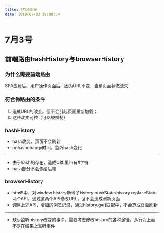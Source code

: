 ```yaml
---
title: 7月流水账
date: 2018-07-03 19:08:54
---
```


# 7月3号

## 前端路由hashHistory与browserHistory
### 为什么需要前端路由
SPA应用后，用户操作页面后，因为URL不变，当前页面状态流失
### 符合做路由的条件
1. 造成URL的改变，但不会引起页面重新加载；
2. 这种改变可控（可以被捕捉）

### hashHistory
* hash改变，页面不会刷新
* onhashchange时间，监听hash变化
***
* 由于hash的存在，造成URL里带有#字符
* hash部分不会传给后端
### browserHistory
* html5中，对window.history新增了history.pushState/history.replaceState两个API，通过这两个API修改URL，但不会造成刷新页面
* 调用上述API，增加的浏览记录，通过history.go()匹配中，不会造成页面刷新
***
* 缺少监听history改变的事件，需要考虑修改history的各种途径，从行为上而不是在结果上监听事件
